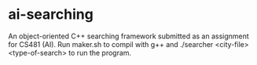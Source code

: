 ai-searching
============

An object-oriented C++ searching framework submitted as an assignment for CS481 (AI). Run maker.sh to compil with g++ and ./searcher &lt;city-file> &lt;type-of-search> to run the program.
